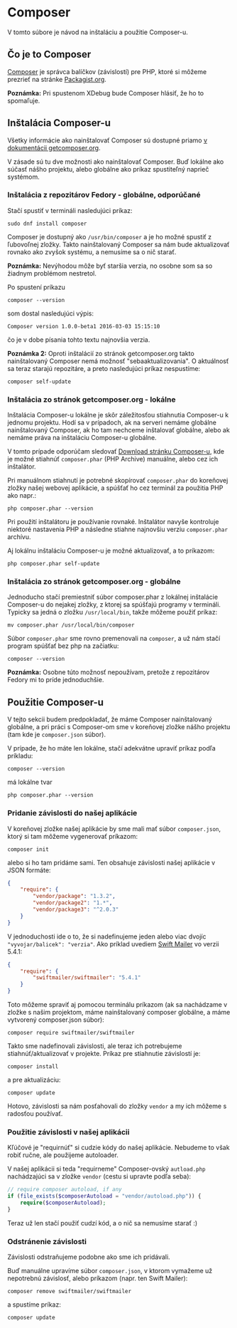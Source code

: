 # Composer #

V tomto súbore je návod na inštaláciu a použitie Composer-u.

## Čo je to Composer ##

[Composer](https://getcomposer.org/) je správca balíčkov (závislostí) pre PHP, ktoré si môžeme prezrieť na stránke [Packagist.org](https://packagist.org/).

**Poznámka:** Pri spustenom XDebug bude Composer hlásiť, že ho to spomaľuje.

## Inštalácia Composer-u ##

Všetky informácie ako nainštalovať Composer sú dostupné priamo [v dokumentácii getcomposer.org](https://getcomposer.org/doc/00-intro.md#installation-linux-unix-osx).

V zásade sú tu dve možnosti ako nainštalovať Composer. Buď lokálne ako súčasť nášho projektu, alebo globálne ako príkaz spustiteľný naprieč systémom.

### Inštalácia z repozitárov Fedory - globálne, odporúčané ###

Stačí spustiť v termináli nasledujúci príkaz:
```
sudo dnf install composer
```

Composer je dostupný ako `/usr/bin/composer` a je ho možné spustiť z ľubovoľnej zložky. Takto nainštalovaný Composer sa nám bude aktualizovať rovnako ako zvyšok systému, a nemusíme sa o nič starať.

**Poznámka:** Nevýhodou môže byť staršia verzia, no osobne som sa so žiadnym problémom nestretol.

Po spustení príkazu
```
composer --version
```
som dostal nasledujúci výpis:
```
Composer version 1.0.0-beta1 2016-03-03 15:15:10
```
čo je v dobe písania tohto textu najnovšia verzia.

**Poznámka 2:** Oproti inštalácií zo stránok getcomposer.org takto nainštalovaný Composer nemá možnosť "sebaaktualizovania". O aktuálnosť sa teraz starajú repozitáre, a preto nasledujúci príkaz nespustíme:
```
composer self-update
```

### Inštalácia zo stránok getcomposer.org - lokálne ###

Inštalácia Composer-u lokálne je skôr záležitosťou stiahnutia Composer-u k jednomu projektu. Hodí sa v prípadoch, ak na serveri nemáme globálne nainštalovaný Composer, ak ho tam nechceme inštalovať globálne, alebo ak nemáme práva na inštaláciu Composer-u globálne.

V tomto prípade odporúčam sledovať [Download stránku Composer-u](https://getcomposer.org/download/), kde je možné stiahnúť `composer.phar` (PHP Archive) manuálne, alebo cez ich inštalátor.

Pri manuálnom stiahnutí je potrebné skopírovať `composer.phar` do koreňovej zložky našej webovej aplikácie, a spúšťať ho cez terminál za použitia PHP ako napr.:
```
php composer.phar --version
```

Pri použití inštalátoru je používanie rovnaké. Inštalátor navyše kontroluje niektoré nastavenia PHP a následne stiahne najnovšiu verziu `composer.phar` archívu.

Aj lokálnu inštaláciu Composer-u je možné aktualizovať, a to príkazom:
```
php composer.phar self-update
```

### Inštalácia zo stránok getcomposer.org - globálne ###

Jednoducho stačí premiestniť súbor composer.phar z lokálnej inštalácie Composer-u do nejakej zložky, z ktorej sa spúšťajú programy v termináli. Typicky sa jedná o zložku `/usr/local/bin`, takže môžeme použiť príkaz:
```
mv composer.phar /usr/local/bin/composer
```
Súbor `composer.phar` sme rovno premenovali na `composer`, a už nám stačí program spúšťať bez php na začiatku:
```
composer --version
```

**Poznámka:** Osobne túto možnosť nepoužívam, pretože z repozitárov Fedory mi to príde jednoduchšie.

## Použitie Composer-u ##

V tejto sekcii budem predpokladať, že máme Composer nainštalovaný globálne, a pri práci s Composer-om sme v koreňovej zložke nášho projektu (tam kde je `composer.json` súbor).

V prípade, že ho máte len lokálne, stačí adekvátne upraviť príkaz podľa príkladu:
```
composer --version
```
má lokálne tvar
```
php composer.phar --version
```

### Pridanie závislosti do našej aplikácie ###

V koreňovej zložke našej aplikácie by sme mali mať súbor `composer.json`, ktorý si tam môžeme vygenerovať príkazom:
```
composer init
```
alebo si ho tam pridáme sami. Ten obsahuje závislosti našej aplikácie v JSON formáte:
```json
{
    "require": {
        "vendor/package": "1.3.2",
        "vendor/package2": "1.*",
        "vendor/package3": "^2.0.3"
    }
}
```

V jednoduchosti ide o to, že si nadefinujeme jeden alebo viac dvojíc `"vyvojar/balicek": "verzia"`. Ako príklad uvediem [Swift Mailer](https://packagist.org/packages/swiftmailer/swiftmailer) vo verzii 5.4.1:
```json
{
    "require": {
        "swiftmailer/swiftmailer": "5.4.1"
    }
}
```

Toto môžeme spraviť aj pomocou terminálu príkazom (ak sa nachádzame v zložke s našim projektom, máme nainštalovaný composer globálne, a máme vytvorený composer.json súbor):
```
composer require swiftmailer/swiftmailer
```

Takto sme nadefinovali závislosti, ale teraz ich potrebujeme stiahnúť/aktualizovať v projekte.
Príkaz pre stiahnutie závislostí je:
```
composer install
```
a pre aktualizáciu:
```
composer update
```

Hotovo, závislosti sa nám posťahovali do zložky `vendor` a my ich môžeme s radosťou používať.

### Použitie závislosti v našej aplikácii ###

Kľúčové je "requirnúť" si cudzie kódy do našej aplikácie. Nebudeme to však robiť ručne, ale použijeme autoloader.

V našej aplikácii si teda "requirneme" Composer-ovský `autload.php` nachádzajúci sa v zložke `vendor` (cestu si upravte podľa seba):
```php
// require composer autoload, if any
if (file_exists($composerAutoload = "vendor/autoload.php")) {
    require($composerAutoload);
}
```

Teraz už len stačí použiť cudzí kód, a o nič sa nemusíme starať :)

### Odstránenie závislosti ###

Závislosti odstraňujeme podobne ako sme ich pridávali.

Buď manuálne upravíme súbor `composer.json`, v ktorom vymažeme už nepotrebnú závislosť, alebo príkazom (napr. ten Swift Mailer):
```
composer remove swiftmailer/swiftmailer
```
a spustíme príkaz:
```
composer update
```
